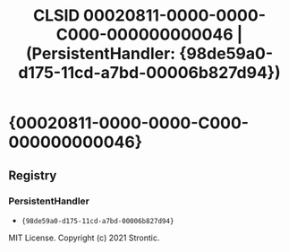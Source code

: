 ﻿---
title: "CLSID 00020811-0000-0000-C000-000000000046 | (PersistentHandler: {98de59a0-d175-11cd-a7bd-00006b827d94})"
excerpt: What is COM-Object CLSID 00020811-0000-0000-C000-000000000046?
---

# {00020811-0000-0000-C000-000000000046}


## Registry


### PersistentHandler

* `{98de59a0-d175-11cd-a7bd-00006b827d94}`

MIT License. Copyright (c) 2021 Strontic.


